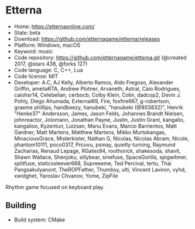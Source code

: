 # Etterna

- Home: https://etternaonline.com/
- State: beta
- Download: https://github.com/etternagame/etterna/releases
- Platform: Windows, macOS
- Keyword: music
- Code repository: https://github.com/etternagame/etterna.git (@created 2017, @stars 438, @forks 127)
- Code language: C, C++, Lua
- Code license: MIT
- Developer: A.C, AJ Kelly, Alberto Ramos, Aldo Fregoso, Alexander Griffin, ameliaRTA, Andrew Plotner, Arvaneth, Astral, Caio Rodrigues, caiohsr14, Celebelian, cerbocb, Colby Klein, Colin, dadcop2, Devin J. Pohly, Diego Ahumada, External69, Fire, foxfire667, g-robertson, graeme phillips, handbeezy, hanubeki, "hanubeki (@803832)", Henrik "Henke37" Andersson, James, Jason Felds, Johannes Brandt Nielsen, johnreactor, Jolomann, Jonathan Payne, Justin, Justin Grant, kangalio, kangalioo, Kyzentun, Luizsan, Manu Evans, Marcio Barrientos, Matt Gardner, Matt Martens, Matthew Martens, Mikko Murtokangas, MinaciousGrace, Misterkister, Nathan G, Nicolas, Nicolas Abram, Nicole, phantom10111, poco0317, Prcuvu, psmay, quietly-turning, Raymund Zacharias, Renaud Lepage, RGates94, roothorick, shakesoda, shavit, Shawn Wallace, Shenjoku, sillybear, sinefuse, SpaceGorilla, spigwitmer, splitfuse, staticssleever668, Supreeeme, Ted Percival, tertu, Thai Pangsakulyanont, TheROPFather, Thumbsy, ulti, Vincent Laviron, vyhd, xwidghet, Yaroslav Chvanov, Yome, ZipFile

Rhythm game focused on keyboard play.

## Building

- Build system: CMake
